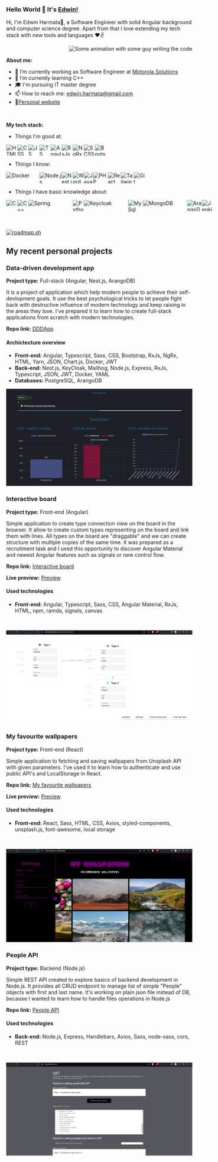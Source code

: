 ### Hello World 👋 It's [Edwin!](https:edwinharmata.pl)

Hi, I'm Edwin Harmata🙌, a Software Engineer with solid Angular background and computer science degree. Apart from that I love extending my tech stack with new tools and languages ❤✌


<img align="right" alt="Some animation with some guy writing the code" src="https://media2.giphy.com/media/v1.Y2lkPTc5MGI3NjExMXBqbTIzeGp5bWszdjU5Mm5lNG44a3BjY2lxMWw0dGM4MGJmbmx1dSZlcD12MV9pbnRlcm5hbF9naWZfYnlfaWQmY3Q9Zw/ZVik7pBtu9dNS/giphy.webp" />

<br />

**About me:**

- 🔭 I’m currently working as Software Engineer at [Motorola Solutions](https://www.motorolasolutions.com/)
- 🌱 I’m currently learning C++
- 🎓 I'm pursuing IT master degree
- 📫 How to reach me: <a href="mailto:edwinharmata@gmail.com">edwin.harmata@gmail.com</a>
- 📝[Personal website](https://edwinharmata.pl/)

<br />

**My tech stack:**
- Things I'm good at: <br/>
<div style="display: flex; flex-direction: row;">
<img width="30px" height="30px" alt="HTML 5" src="https://upload.wikimedia.org/wikipedia/commons/thumb/6/61/HTML5_logo_and_wordmark.svg/512px-HTML5_logo_and_wordmark.svg.png"/>
<img width="30px" height="30px" alt="CSS 3" src="https://upload.wikimedia.org/wikipedia/commons/thumb/6/62/CSS3_logo.svg/2048px-CSS3_logo.svg.png" />
<img width="30px" height="30px" alt="JS" src="https://i0.wp.com/theicom.org/wp-content/uploads/2016/03/js-logo.png?fit=500%2C500&ssl=1&w=640" />
<img width="30px" height="30px" alt="TS" src="https://upload.wikimedia.org/wikipedia/commons/thumb/4/4c/Typescript_logo_2020.svg/2048px-Typescript_logo_2020.svg.png" />
<img width="30px" height="30px" alt="Angular" src="https://repository-images.githubusercontent.com/24195339/d4194dc2-d880-43f7-960c-ea30e05c6531"/>
<img width="30px" height="30px" alt="RxJs" src="https://rxjs.dev/assets/images/favicons/favicon-192x192.png" />
<img width="30px" height="30px" alt="NgRx" src="https://ngrx.io/assets/images/badge.svg"/>
<img width="30px" height="30px" alt="SCSS" src="https://upload.wikimedia.org/wikipedia/commons/thumb/9/96/Sass_Logo_Color.svg/2560px-Sass_Logo_Color.svg.png" />
<img width="30px" height="30px" alt="Bootstrap" src="https://upload.wikimedia.org/wikipedia/commons/thumb/b/b2/Bootstrap_logo.svg/2560px-Bootstrap_logo.svg.png" />
</div>

- Things I know: <br/>
<div style="display: flex; flex-direction: row;">
<img width="90px" height="25px" alt="Docker" src="https://upload.wikimedia.org/wikipedia/commons/7/70/Docker_logo.png" />
<img width="60px" height="30px" alt="Node.js" src="https://upload.wikimedia.org/wikipedia/commons/thumb/d/d9/Node.js_logo.svg/2560px-Node.js_logo.svg.png" />
<img width="30px" height="30px" alt="Nest.js" src="https://upload.wikimedia.org/wikipedia/commons/thumb/a/a8/NestJS.svg/1200px-NestJS.svg.png" />
<img width="30px" height="30px" alt="Wordpress" src="https://upload.wikimedia.org/wikipedia/commons/thumb/9/98/WordPress_blue_logo.svg/1024px-WordPress_blue_logo.svg.png" />
<img width="25px" height="30px" alt="Java" src="https://www.svgrepo.com/show/184143/java.svg" />
<img width="40px" height="30px" alt="PHP" src="https://upload.wikimedia.org/wikipedia/commons/thumb/2/27/PHP-logo.svg/2560px-PHP-logo.svg.png" />
<img width="35px" height="30px" alt="React" src="https://upload.wikimedia.org/wikipedia/commons/thumb/a/a7/React-icon.svg/2300px-React-icon.svg.png"/>
<img width="35px" height="30px" alt="Tailwind CSS" src="https://upload.wikimedia.org/wikipedia/commons/thumb/d/d5/Tailwind_CSS_Logo.svg/768px-Tailwind_CSS_Logo.svg.png?20230715030042"/>
<img width="30px" height="30px" alt="Git" src="https://upload.wikimedia.org/wikipedia/commons/thumb/3/3f/Git_icon.svg/2048px-Git_icon.svg.png" />
</div>

- Things I have basic knowledge about: <br/>
<div style="display: flex; flex-direction: row;">
<img width="30px" height="30px" alt="C" src="https://upload.wikimedia.org/wikipedia/commons/1/19/C_Logo.png" />
<img width="30px" height="30px" alt="C++" src="https://upload.wikimedia.org/wikipedia/commons/thumb/1/18/ISO_C%2B%2B_Logo.svg/1822px-ISO_C%2B%2B_Logo.svg.png" />
<img width="120px" height="30px" alt="Spring" src="https://upload.wikimedia.org/wikipedia/commons/thumb/4/44/Spring_Framework_Logo_2018.svg/1280px-Spring_Framework_Logo_2018.svg.png" />
<img width="30px" height="30px" alt="Python" src="https://upload.wikimedia.org/wikipedia/commons/thumb/c/c3/Python-logo-notext.svg/1869px-Python-logo-notext.svg.png" />
<img width="120px" height="30px" alt="Keycloak" src="https://www.keycloak.org/resources/images/logo.svg" />
<img width="40px" height="45px" alt="MySql" src="https://www.svgrepo.com/show/303251/mysql-logo.svg" />
<img width="120px" height="30px" alt="MongoDB" src="https://upload.wikimedia.org/wikipedia/commons/thumb/9/93/MongoDB_Logo.svg/2560px-MongoDB_Logo.svg.png" />
<img width="40px" height="30px" alt="ArangoDB" src="https://upload.wikimedia.org/wikipedia/en/3/3a/ArangoDB_Logo.png" />
<img width="30px" height="30px" alt="Jenkins" src="https://upload.wikimedia.org/wikipedia/commons/thumb/e/e9/Jenkins_logo.svg/1483px-Jenkins_logo.svg.png" /> 
</div>
<br/>
<br/>
<a href="https://roadmap.sh"><img src="https://roadmap.sh/card/tall/66c2fcba837d383f4afb0494?variant=dark" alt="roadmap.sh"/></a>

## My recent personal projects

### Data-driven development app
**Project type:** Full-stack (Angular, Nest.js, ArangoDB)

It is a project of application which help modern people to achieve their self-devlopment goals. It use the best psychological tricks to let people fight back with destructive influence of modern technology and keep raising in the areas they love. I've prepared it to learn how to create full-stack applications from scratch with modern technologies.

**Repo link:** [DDDApp](https://github.com/Ebi2626/DDDApp)
  
#### Archictecture overview
            
- **Front-end:** Angular, Typescript, Sass, CSS, Bootstrap, RxJs, NgRx, HTML, Yarn, JSON, Chart.js, Docker, JWT
- **Back-end:** Nest.js, KeyCloak, Mailhog, Node.js, Express, RxJs, Typescript, JSON, JWT, Docker, YAML
- **Databases:** PostgreSQL, ArangoDB

![DDDApp](/assets/img/dddapp.png)

### Interactive board
**Project type:** Front-end (Angular)

Simple application to create type connection view on the board in the browser. It allow to create custom types representing on the board and link them with lines. All types on the board are "draggable" and we can create structure with multiple copies of the same time. It was prepared as a recruitment task and I used this opportunity to discover Angular Material and newest Angular features such as signals or new control flow.

**Repo link:** [Interactive board](https://github.com/Ebi2626/interactiveBoard)

**Live preview:** [Preview](https://ebi2626.github.io/interactiveBoard/)
  
#### Used technologies
            
- **Front-end:** Angular, Typescript, Sass, CSS, Angular Material, RxJs, HTML, npm, ramda, signals, canvas 

<br />

![InteractiveBoard](/assets/img/interactiveBoard.png)

### My favourite wallpapers
**Project type:** Front-end (React)

Simple application to fetching and saving wallpapers from Unsplash API with given parameters. I've used it to learn how to authenticate and use public API's and LocalStorage in React.

**Repo link:** [My favourite wallpapers](https://github.com/Ebi2626/my-fav-wallpapers)

**Live preview:** [Preview](https://mywallpapers.netlify.app/)
  
#### Used technologies
            
- **Front-end:** React, Sass, HTML, CSS, Axios, styled-components, unsplash.js, font-awesome, local storage

<br />

![My favourite wallpaper](/assets/img/myFavWallpapers.png)

### People API
**Project type:** Backend (Node.js)

Simple REST API created to explore basics of backend development in Node.js. It provides all CRUD endpoint to manage list of simple "People" objects with first and last name. It's working on plain json file instead of DB, because I wanted to learn how to handle files operations in Node.js

**Repo link:** [People API](https://github.com/Ebi2626/peopleApi)

  
#### Used technologies
            
- **Back-end:** Node.js, Express, Handlebars, Axios, Sass, node-sass, cors, REST

<br />

![People API](/assets/img/peopleApi.png)


